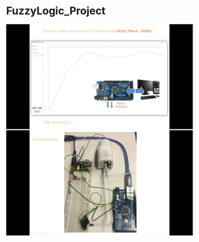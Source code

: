 # FuzzyLogic_Project

![alt text](https://github.com/asieldev/Fuzzy_Logic_Project/blob/master/Interface_0.png)
![alt text](https://github.com/asieldev/Fuzzy_Logic_Project/blob/master/Prototipo.png)

